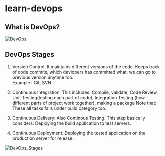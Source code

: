 # learn-devops


## What is DevOps?

![DevOps](https://github.com/rameshjes/learn-devops/blob/master/images/what_is_devops.png)

## DevOps Stages

1. Version Control: It maintains different versions of the code. Keeps track of code commits, which devlopers has committed what, we can go to previous version anytime too.  
		Example : Git, SVN
2. Continuous Integration: This includes: Compile, validate, Code Review, Unit Testing(testing each part of code), Integration Testing (how different parts of project work together), making a package 
		Note that: These all tasks falls under build category too.
	
3. Continuous Delivery: Also Continous Testing. This step basically considers: Deploying the build application to test servers. 

4. Continuous Deployment: Deploying the tested application on the production server for release.


![DevOps_Stages](https://github.com/rameshjes/learn-devops/blob/master/images/devops_stages.png)

